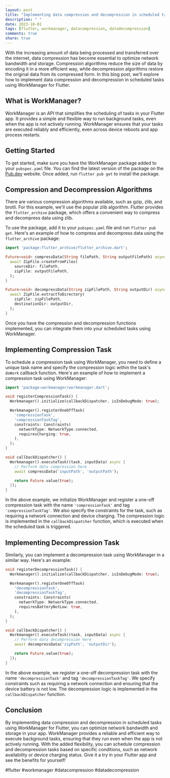 ```yaml
---
layout: post
title: "Implementing data compression and decompression in scheduled tasks using WorkManager for Flutter"
description: " "
date: 2023-10-01
tags: [flutter, workmanager, datacompression, datadecompression]
comments: true
share: true
---
```


With the increasing amount of data being processed and transferred over the internet, data compression has become essential to optimize network bandwidth and storage. Compression algorithms reduce the size of data by encoding it in a more efficient way, while decompression algorithms restore the original data from its compressed form. In this blog post, we'll explore how to implement data compression and decompression in scheduled tasks using WorkManager for Flutter.

## What is WorkManager?

WorkManager is an API that simplifies the scheduling of tasks in your Flutter app. It provides a simple and flexible way to run background tasks, even when the app is not actively running. WorkManager ensures that your tasks are executed reliably and efficiently, even across device reboots and app process restarts.

## Getting Started

To get started, make sure you have the WorkManager package added to your `pubspec.yaml` file. You can find the latest version of the package on the [Pub.dev](https://pub.dev/packages/workmanager) website. Once added, run `flutter pub get` to install the package.

## Compression and Decompression Algorithms

There are various compression algorithms available, such as gzip, zlib, and brotli. For this example, we'll use the popular zlib algorithm. Flutter provides the `flutter_archive` package, which offers a convenient way to compress and decompress data using zlib.

To use the package, add it to your `pubspec.yaml` file and run `flutter pub get`. Here's an example of how to compress and decompress data using the `flutter_archive` package:

```dart
import 'package:flutter_archive/flutter_archive.dart';

Future<void> compressData(String filePath, String outputFilePath) async {
  await ZipFile.createFromFiles(
    sourceDir: filePath,
    zipFile: outputFilePath,
  );
}

Future<void> decompressData(String zipFilePath, String outputDir) async {
  await ZipFile.extractToDirectory(
    zipFile: zipFilePath,
    destinationDir: outputDir,
  );
}
```

Once you have the compression and decompression functions implemented, you can integrate them into your scheduled tasks using WorkManager.

## Implementing Compression Task

To schedule a compression task using WorkManager, you need to define a unique task name and specify the compression logic within the task's `doWork` callback function. Here's an example of how to implement a compression task using WorkManager:

```dart
import 'package:workmanager/workmanager.dart';

void registerCompressionTask() {
  Workmanager().initialize(callbackDispatcher, isInDebugMode: true);

  Workmanager().registerOneOffTask(
    'compressionTask',
    'compressionTaskTag',
    constraints: Constraints(
      networkType: NetworkType.connected,
      requiresCharging: true,
    ),
  );
}

void callbackDispatcher() {
  Workmanager().executeTask((task, inputData) async {
    // Perform data compression here
    await compressData('inputPath', 'outputPath');

    return Future.value(true);
  });
}
```

In the above example, we initialize WorkManager and register a one-off compression task with the name `'compressionTask'` and tag `'compressionTaskTag'`. We also specify the constraints for the task, such as requiring a network connection and device charging. The compression logic is implemented in the `callbackDispatcher` function, which is executed when the scheduled task is triggered.

## Implementing Decompression Task

Similarly, you can implement a decompression task using WorkManager in a similar way. Here's an example:

```dart
void registerDecompressionTask() {
  Workmanager().initialize(callbackDispatcher, isInDebugMode: true);

  Workmanager().registerOneOffTask(
    'decompressionTask',
    'decompressionTaskTag',
    constraints: Constraints(
      networkType: NetworkType.connected,
      requiresBatteryNotLow: true,
    ),
  );
}

void callbackDispatcher() {
  Workmanager().executeTask((task, inputData) async {
    // Perform data decompression here
    await decompressData('zipPath', 'outputDir');

    return Future.value(true);
  });
}
```

In the above example, we register a one-off decompression task with the name `'decompressionTask'` and tag `'decompressionTaskTag'`. We specify constraints such as requiring a network connection and ensuring that the device battery is not low. The decompression logic is implemented in the `callbackDispatcher` function.

## Conclusion

By implementing data compression and decompression in scheduled tasks using WorkManager for Flutter, you can optimize network bandwidth and storage in your app. WorkManager provides a reliable and efficient way to execute background tasks, ensuring that they run even when the app is not actively running. With the added flexibility, you can schedule compression and decompression tasks based on specific conditions, such as network availability or device charging status. Give it a try in your Flutter app and see the benefits for yourself!

#flutter #workmanager #datacompression #datadecompression